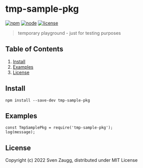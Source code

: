 # tmp-sample-pkg

[![npm][npm]][npm-url] [![node][node]][node-url] [![license][license]][license-url]

>  temporary playground - just for testing purposes

## Table of Contents
1. [Install](#install)
2. [Examples](#examples)
3. [License](#license)

## Install

~~~
npm install --save-dev tmp-sample-pkg
~~~

## Examples

~~~
const TmpSamplePkg = require('tmp-sample-pkg');
log(message);
~~~

## License

Copyright (c) 2022 Sven Zaugg, distributed under MIT License

[npm]: https://img.shields.io/npm/v/tmp-sample-pkg.svg?color=blue
[npm-url]: https://npmjs.com/package/tmp-sample-pkg
[node]: https://img.shields.io/node/v/tmp-sample-pkg.svg
[node-url]: https://npmjs.com/package/tmp-sample-pkg
[license]: https://img.shields.io/npm/l/tmp-sample-pkg.svg
[license-url]: https://npmjs.com/package/tmp-sample-pkg
